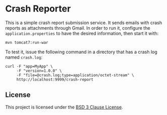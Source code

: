 # Crash Reporter

This is a simple crash report submission service. It sends emails with crash
reports as attachments through Gmail. In order to run it, configure the
`application.properties` to have the desired information, then start it with:

    mvn tomcat7:run-war

To test it, issue the following command in a directory that has a crash log
named `crash.log`:

    curl -F "app=MyApp" \
         -F "version=1.0.0" \
         -F "file=@crash.log;type=application/octet-stream" \
         http://localhost:9999/crash-report

## License

This project is licensed under the [BSD 3 Clause License](http://www.tldrlegal.com/license/bsd-3-clause-license).